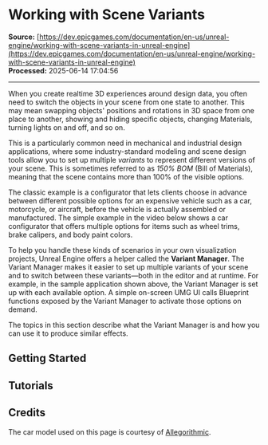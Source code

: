# Working with Scene Variants

**Source:** [https://dev.epicgames.com/documentation/en-us/unreal-engine/working-with-scene-variants-in-unreal-engine](https://dev.epicgames.com/documentation/en-us/unreal-engine/working-with-scene-variants-in-unreal-engine)  
**Processed:** 2025-06-14 17:04:56

---

When you create realtime 3D experiences around design data, you often need to switch the objects in your scene from one state to another. This may mean swapping objects' positions and rotations in 3D space from one place to another, showing and hiding specific objects, changing Materials, turning lights on and off, and so on.

This is a particularly common need in mechanical and industrial design applications, where some industry-standard modeling and scene design tools allow you to set up multiple *variants* to represent different versions of your scene. This is sometimes referred to as *150% BOM* (Bill of Materials), meaning that the scene contains more than 100% of the visible options.

The classic example is a configurator that lets clients choose in advance between different possible options for an expensive vehicle such as a car, motorcycle, or aircraft, before the vehicle is actually assembled or manufactured. The simple example in the video below shows a car configurator that offers multiple options for items such as wheel trims, brake calipers, and body paint colors.

To help you handle these kinds of scenarios in your own visualization projects, Unreal Engine offers a helper called the **Variant Manager**. The Variant Manager makes it easier to set up multiple variants of your scene and to switch between these variants—both in the editor and at runtime. For example, in the sample application shown above, the Variant Manager is set up with each available option. A simple on-screen UMG UI calls Blueprint functions exposed by the Variant Manager to activate those options on demand.

The topics in this section describe what the Variant Manager is and how you can use it to produce similar effects.

## Getting Started

## Tutorials

## Credits

The car model used on this page is courtesy of [Allegorithmic](https://www.substance3d.com/).